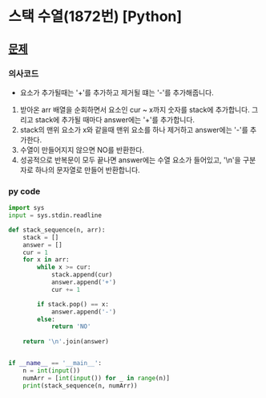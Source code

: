 # 스택 수열(1872번) [Python]
## [문제](https://www.acmicpc.net/problem/1874)

### 의사코드 
- 요소가 추가될때는 '+'를 추가하고 제거될 떄는 '-'를 추가해줍니다.
1. 받아온 arr 배열을 순회하면서 요소인 cur ~ x까지 숫자를 stack에 추가합니다. 그리고 stack에 추가될 때마다 answer에는 '+'를 추가합니다.
2. stack의 맨위 요소가 x와 같을때 맨위 요소를 하나 제거하고 answer에는 '-'를 추가한다.
3. 수열이 만들어지지 않으면 NO를 반환한다.
4. 성공적으로 반복문이 모두 끝나면 answer에는 수열 요소가 들어있고, '\n'을 구분자로 하나의 문자열로 만들어 반환합니다.
   
### py code
```py
import sys
input = sys.stdin.readline

def stack_sequence(n, arr):
    stack = []
    answer = []
    cur = 1
    for x in arr:
        while x >= cur:
            stack.append(cur)
            answer.append('+')
            cur += 1

        if stack.pop() == x:
            answer.append('-')
        else:
            return 'NO'
    
    return '\n'.join(answer)


if __name__ == '__main__':
    n = int(input())
    numArr = [int(input()) for _ in range(n)]
    print(stack_sequence(n, numArr))
```